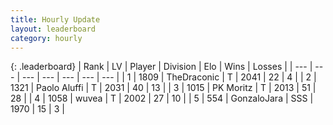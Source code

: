 ```yaml
---
title: Hourly Update
layout: leaderboard
category: hourly
---
```


{: .leaderboard}
| Rank | LV | Player | Division | Elo | Wins | Losses |
| --- | --- | --- | --- | --- | --- | --- |
| <span data-change="0">1</span> | 1809 | <span title="ID: 544310">TheDraconic</span> | T | <span data-change="0">2041</span> | <span data-change="0">22</span> | <span data-change="0">4</span> |
| <span data-change="0">2</span> | 1321 | <span title="ID: 512212">Paolo Aluffi</span> | T | <span data-change="0">2031</span> | <span data-change="0">40</span> | <span data-change="0">13</span> |
| <span data-change="1">3</span> | 1015 | <span title="ID: 427478">PK Moritz</span> | T | <span data-change="34">2013</span> | <span data-change="2">51</span> | <span data-change="0">28</span> |
| <span data-change="-1">4</span> | 1058 | <span title="ID: 740957">wuvea</span> | T | <span data-change="0">2002</span> | <span data-change="0">27</span> | <span data-change="0">10</span> |
| <span data-change="0">5</span> | 554 | <span title="ID: 650626">GonzaloJara</span> | SSS | <span data-change="0">1970</span> | <span data-change="0">15</span> | <span data-change="0">3</span> |